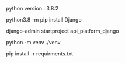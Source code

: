 python version : 3.8.2

python3.8 -m pip install Django

django-admin startproject api_platform_django

python -m venv ./venv

pip install -r requirments.txt